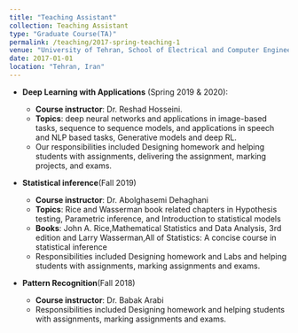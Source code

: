 ```yaml
---
title: "Teaching Assistant"
collection: Teaching Assistant
type: "Graduate Course(TA)"
permalink: /teaching/2017-spring-teaching-1
venue: "University of Tehran, School of Electrical and Computer Engineering"
date: 2017-01-01
location: "Tehran, Iran"
---
```

* **Deep Learning with Applications** (Spring 2019 & 2020):
	* **Course instructor**: Dr. Reshad Hosseini.
	* **Topics**: deep neural networks and applications in image-based tasks, sequence to sequence models, and applications in speech and NLP based tasks, Generative models and deep RL.
	* Our responsibilities included Designing homework and helping students with assignments, delivering the assignment, marking projects, and exams.

* **Statistical inference**(Fall 2019)
    * **Course instructor**: Dr. Abolghasemi Dehaghani
    * **Topics**: Rice and Wasserman book related chapters in Hypothesis testing, Parametric inference, and Introduction to statistical models
    * **Books**: John A. Rice,Mathematical Statistics and Data Analysis, 3rd edition and Larry Wasserman,All of Statistics: A concise course in statistical inference
    * Responsibilities included Designing homework and Labs and helping students with assignments, marking assignments and exams.

* **Pattern Recognition**(Fall 2018)
    * **Course instructor**: Dr. Babak Arabi
    * Responsibilities included Designing homework and helping students with assignments, marking assignments and exams.



